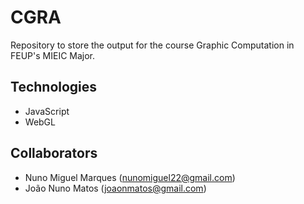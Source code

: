 # CGRA

Repository to store the output for the course Graphic Computation in FEUP's MIEIC Major.

## Technologies
 * JavaScript
 * WebGL
 
## Collaborators

 * Nuno Miguel Marques (nunomiguel22@gmail.com)
 * João Nuno Matos (joaonmatos@gmail.com)

